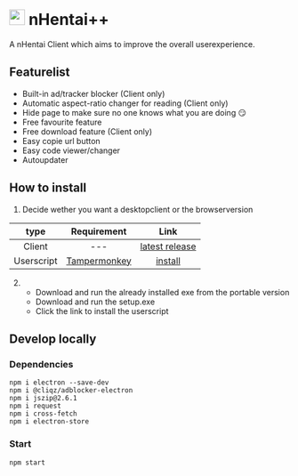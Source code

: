 # <img src="./build/icon.ico" style="height:1em"> nHentai++
A nHentai Client which aims to improve the overall userexperience.

## Featurelist
- Built-in ad/tracker blocker (Client only)
- Automatic aspect-ratio changer for reading (Client only)
- Hide page to make sure no one knows what you are doing 😏
- Free favourite feature
- Free download feature (Client only)
- Easy copie url button
- Easy code viewer/changer
- Autoupdater

##  How to install
1. Decide wether you want a desktopclient or the browserversion

|   type  |            Requirement            |            Link            |
| :-----: | :-----------------------------: | :-----------------------------: |
| Client | --- |    [latest release](https://github.com/Knuspie/nHentai/releases/latest)    |
|  Userscript  | [Tampermonkey](https://www.tampermonkey.net/) |     [install](https://github.com/Knuspie/nHentai/raw/main/userscript/nHentai%2B%2B.user.js)     |

2. - Download and run the already installed exe from the portable version
   - Download and run the setup.exe
   - Click the link to install the userscript

## Develop locally
### Dependencies
```
npm i electron --save-dev
npm i @cliqz/adblocker-electron
npm i jszip@2.6.1
npm i request
npm i cross-fetch
npm i electron-store
```
### Start
```
npm start
```
